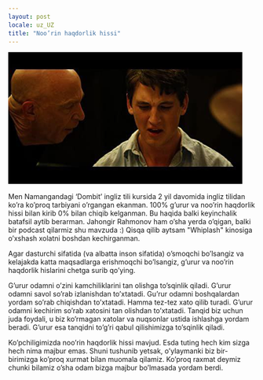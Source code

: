 ```yaml
---
layout: post
locale: uz_UZ
title: "Noo’rin haqdorlik hissi"
---
```


![Fletcher](/assets/fletcher-insults.png)

Men Namangandagi ‘Dombit’ ingliz tili kursida 2 yil davomida ingliz tilidan ko’ra ko’proq tarbiyani o’rgangan ekanman. 100% g’urur va noo’rin haqdorlik hissi bilan kirib 0% bilan chiqib kelganman. Bu haqida balki keyinchalik batafsil aytib berarman. Jahongir Rahmonov ham o’sha yerda o’qigan, balki bir podcast qilarmiz shu mavzuda :) Qisqa qilib aytsam "Whiplash" kinosiga o’xshash xolatni boshdan kechirganman.

Agar dasturchi sifatida (va albatta inson sifatida) o’smoqchi bo’lsangiz va kelajakda katta maqsadlarga erishmoqchi bo’lsangiz, g’urur va noo’rin haqdorlik hislarini chetga surib qo’ying.

G’urur odamni o’zini kamchiliklarini tan olishga to’sqinlik qiladi. G’urur odamni savol so’rab izlanishdan to’xtatadi. Gu’rur odamni boshqalardan yordam so’rab chiqishdan to’xtatadi. Hamma tez-tez xato qilib turadi. G’urur odamni kechirim so’rab xatosini tan olishdan to’xtatadi. Tanqid biz uchun juda foydali, u biz ko’rmagan xatolar va nuqsonlar ustida ishlashga yordam beradi. G’urur esa tanqidni to’g’ri qabul qilishimizga to’sqinlik qiladi.

Ko’pchiligimizda noo’rin haqdorlik hissi mavjud. Esda tuting hech kim sizga hech nima majbur emas. Shuni tushunib yetsak, o’ylaymanki biz bir-birimizga ko’proq xurmat bilan muomala qilamiz. Ko’proq raxmat deymiz chunki bilamiz o’sha odam bizga majbur bo’lmasada yordam berdi.